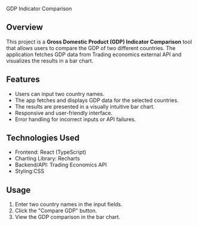  GDP Indicator Comparison

## Overview
This project is a **Gross Domestic Product (GDP) Indicator Comparison** tool that allows users to compare the GDP of two different countries. The application fetches GDP data from Trading economics  external API and visualizes the results in a bar chart.

## Features
- Users can input two country names.
- The app fetches and displays GDP data for the selected countries.
- The results are presented in a visually intuitive bar chart.
- Responsive and user-friendly interface.
- Error handling for incorrect inputs or API failures.

## Technologies Used
- Frontend: React (TypeScript)
- Charting Library: Recharts
- Backend/API: Trading Economics API
- Styling:CSS

## Usage
1. Enter two country names in the input fields.
2. Click the "Compare GDP" button.
3. View the GDP comparison in the bar chart.

